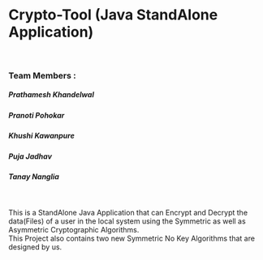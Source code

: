 <h1> Crypto-Tool (Java StandAlone Application) </h1>
<br>
<h3>Team Members :</h3>
<h5>Prathamesh Khandelwal</h5>
<h5>Pranoti Pohokar</h5>
<h5>Khushi Kawanpure</h5>
<h5>Puja Jadhav</h5>
<h5>Tanay Nanglia</h5><br>

This is a StandAlone Java Application that can Encrypt and Decrypt the data(Files) of a user in the local system using the Symmetric as well as Asymmetric Cryptographic Algorithms. <br>
This Project also contains two new Symmetric No Key Algorithms that are designed by us.
